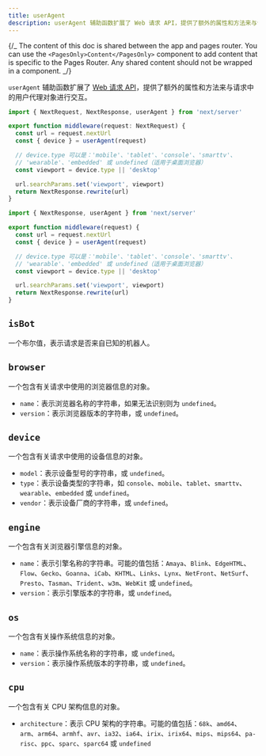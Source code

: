 ```yaml
---
title: userAgent
description: userAgent 辅助函数扩展了 Web 请求 API，提供了额外的属性和方法来与请求中的用户代理对象进行交互。
---
```


{/_ The content of this doc is shared between the app and pages router. You can use the `<PagesOnly>Content</PagesOnly>` component to add content that is specific to the Pages Router. Any shared content should not be wrapped in a component. _/}

`userAgent` 辅助函数扩展了 [Web 请求 API](https://developer.mozilla.org/docs/Web/API/Request)，提供了额外的属性和方法来与请求中的用户代理对象进行交互。

```ts filename="middleware.ts" switcher
import { NextRequest, NextResponse, userAgent } from 'next/server'

export function middleware(request: NextRequest) {
  const url = request.nextUrl
  const { device } = userAgent(request)

  // device.type 可以是：'mobile'、'tablet'、'console'、'smarttv'、
  // 'wearable'、'embedded' 或 undefined（适用于桌面浏览器）
  const viewport = device.type || 'desktop'

  url.searchParams.set('viewport', viewport)
  return NextResponse.rewrite(url)
}
```

```js filename="middleware.js" switcher
import { NextResponse, userAgent } from 'next/server'

export function middleware(request) {
  const url = request.nextUrl
  const { device } = userAgent(request)

  // device.type 可以是：'mobile'、'tablet'、'console'、'smarttv'、
  // 'wearable'、'embedded' 或 undefined（适用于桌面浏览器）
  const viewport = device.type || 'desktop'

  url.searchParams.set('viewport', viewport)
  return NextResponse.rewrite(url)
}
```

## `isBot`

一个布尔值，表示请求是否来自已知的机器人。

## `browser`

一个包含有关请求中使用的浏览器信息的对象。

- `name`：表示浏览器名称的字符串，如果无法识别则为 `undefined`。
- `version`：表示浏览器版本的字符串，或 `undefined`。

## `device`

一个包含有关请求中使用的设备信息的对象。

- `model`：表示设备型号的字符串，或 `undefined`。
- `type`：表示设备类型的字符串，如 `console`、`mobile`、`tablet`、`smarttv`、`wearable`、`embedded` 或 `undefined`。
- `vendor`：表示设备厂商的字符串，或 `undefined`。

## `engine`

一个包含有关浏览器引擎信息的对象。

- `name`：表示引擎名称的字符串。可能的值包括：`Amaya`、`Blink`、`EdgeHTML`、`Flow`、`Gecko`、`Goanna`、`iCab`、`KHTML`、`Links`、`Lynx`、`NetFront`、`NetSurf`、`Presto`、`Tasman`、`Trident`、`w3m`、`WebKit` 或 `undefined`。
- `version`：表示引擎版本的字符串，或 `undefined`。

## `os`

一个包含有关操作系统信息的对象。

- `name`：表示操作系统名称的字符串，或 `undefined`。
- `version`：表示操作系统版本的字符串，或 `undefined`。

## `cpu`

一个包含有关 CPU 架构信息的对象。

- `architecture`：表示 CPU 架构的字符串。可能的值包括：`68k`、`amd64`、`arm`、`arm64`、`armhf`、`avr`、`ia32`、`ia64`、`irix`、`irix64`、`mips`、`mips64`、`pa-risc`、`ppc`、`sparc`、`sparc64` 或 `undefined`
